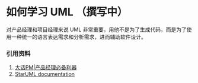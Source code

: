 # 如何学习 UML （撰写中）

对产品经理和项目经理来说 UML 非常重要，用他不是为了生成代码，而是为了使用一种统一的语言表达需求和分析需求，进而辅助软件设计。

### 引用资料

1. [大话PM|产品经理必备利器](https://zhuanlan.zhihu.com/p/38477358)
2. [StarUML documentation](https://docs.staruml.io)
